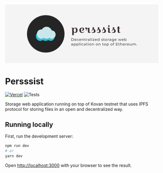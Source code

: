 <div align="center">
<img src="https://raw.githubusercontent.com/MCarlomagno/persssist/main/public/images/banner.png" alt="banner image"/>
</div>

# Persssist

[![Vercel](https://img.shields.io/github/deployments/mcarlomagno/persssist/production?label=vercel&logo=vercel&logoColor=white)](https://persssist.vercel.app/)
![Tests](https://github.com/MCarlomagno/persssist/actions/workflows/truffle.yml/badge.svg)

Storage web application running on top of Kovan testnet that uses IPFS protocol for storing files in an open and decentralized way.

## Running locally
First, run the development server:

```bash
npm run dev
# or
yarn dev
```

Open [http://localhost:3000](http://localhost:3000) with your browser to see the result.
